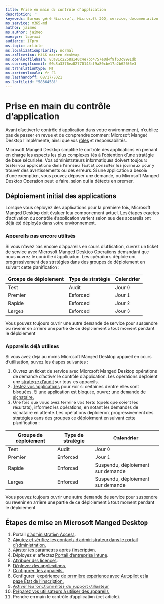 ```yaml
---
title: Prise en main du contrôle d’application
description: ''
keywords: Bureau géré Microsoft, Microsoft 365, service, documentation
ms.service: m365-md
author: jaimeo
ms.author: jaimeo
manager: laurawi
audience: ITpro
ms.topic: article
ms.localizationpriority: normal
ms.collection: M365-modern-desktop
ms.openlocfilehash: 83681c2258a140c4e7bc4757e0d4f9f63c9991db
ms.sourcegitcommit: 00a8a3376ea02770143af9a80cbe17a2b62636e3
ms.translationtype: MT
ms.contentlocale: fr-FR
ms.lasthandoff: 08/17/2021
ms.locfileid: "58364588"
---
```

# <a name="get-started-with-app-control"></a>Prise en main du contrôle d’application

Avant d’activer le contrôle d’application dans votre environnement, n’oubliez pas de passer en revue et de comprendre comment Microsoft Manged Desktop l’implémente, ainsi que vos [rôles](../service-description/app-control.md) et responsabilités.

Microsoft Manged Desktop simplifie le contrôle des applications en prenant en charge les aspects les plus complexes liés à l’obtention d’une stratégie de base sécurisée. Vos administrateurs informatiques doivent toujours tester vos applications dans l’anneau Test et consulter les journaux pour y trouver des avertissements ou des erreurs. Si une application a besoin d’une exemption, vous pouvez déposer une demande, ou Microsoft Manged Desktop Operation peut le faire, selon qui la détecte en premier.

## <a name="initial-deployment-of-apps"></a>Déploiement initial des applications

Lorsque vous déployez des applications pour la première fois, Microsoft Manged Desktop doit évaluer leur comportement actuel. Les étapes exactes d’activation du contrôle d’application varient selon que des appareils ont déjà été déployés dans votre environnement.

### <a name="devices-not-yet-in-use"></a>Appareils pas encore utilisés

Si vous n’avez pas encore d’appareils en cours d’utilisation, ouvrez un ticket de service avec Microsoft Manged Desktop Operations demandant que nous ouvrez le contrôle d’application. Les opérations déploieront progressivement des stratégies dans des groupes de déploiement en suivant cette planification :

|Groupe de déploiement  |Type de stratégie  |Calendrier  |
|---------|---------|---------|
|Test     |  Audit       |  Jour 0       |
|Premier     | Enforced        | Jour 1        |
|Rapide     | Enforced        |  Jour 2       |
|Larges     | Enforced        |  Jour 3       |

Vous pouvez toujours ouvrir une autre demande de service pour suspendre ou revenir en arrière une partie de ce déploiement à tout moment pendant le déploiement.

### <a name="devices-already-in-use"></a>Appareils déjà utilisés

Si vous avez déjà au moins Microsoft Manged Desktop appareil en cours d’utilisation, suivez les étapes suivantes :

1. Ouvrez un ticket de service avec Microsoft Manged Desktop opérations de demande d’activer le contrôle d’application. Les opérations déploient une [stratégie d’audit](../service-description/app-control.md#audit-policy) sur tous les appareils.
2. [Testez vos applications](../working-with-managed-desktop/work-with-app-control.md#add-a-new-app) pour voir si certaines d’entre elles sont bloquées. Si une application est bloquée, ouvrez une demande [de signataire.](../working-with-managed-desktop/work-with-app-control.md#add-or-remove-a-trusted-signer) 
3. Une fois que vous avez terminé vos tests (quels que soient les résultats), informez les opérations, en notant les demandes de signataire en attente. Les opérations déploieront progressivement des stratégies dans des groupes de déploiement en suivant cette planification :

|Groupe de déploiement  |Type de stratégie  |Calendrier  |
|---------|---------|---------|
|Test     |  Audit       |  Jour 0       |
|Premier     | Enforced        | Jour 1        |
|Rapide     | Enforced        |  Suspendu, déploiement sur demande       |
|Larges     | Enforced        |  Suspendu, déploiement sur demande       |

Vous pouvez toujours ouvrir une autre demande de service pour suspendre ou revenir en arrière une partie de ce déploiement à tout moment pendant le déploiement.

## <a name="steps-to-get-started-with-microsoft-managed-desktop"></a>Étapes de mise en Microsoft Manged Desktop

1. Portail [d’administration Access](access-admin-portal.md).
1. [Ajoutez et vérifiez les contacts d’administrateur dans le portail d’administration.](add-admin-contacts.md)
1. [Ajuster les paramètres après l’inscription.](conditional-access.md)
1. Déployez et affectez [Portail d’entreprise Intune](company-portal.md).
1. [Attribuer des licences](assign-licenses.md).
1. [Déployer des applications.](deploy-apps.md)
1. [Configurer des appareils.](set-up-devices.md)
1. Configurer [l’expérience de première expérience avec Autopilot et la page État de l’inscription.](esp-first-run.md)
1. [Activer les fonctionnalités de support utilisateur.](enable-support.md)
1. [Préparez vos utilisateurs à utiliser des appareils.](get-started-devices.md)
1. Prendre en main le contrôle d’application (cet article).

